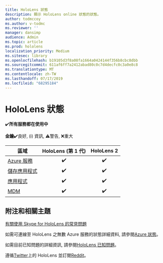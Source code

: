 ```yaml
---
title: HoloLens 狀態
description: 顯示 HoloLens online 狀態的狀態。
author: todmccoy
ms.author: v-todmc
ms.reviewer: ''
manager: dansimp
audience: Admin
ms.topic: article
ms.prod: hololens
localization_priority: Medium
ms.sitesec: library
ms.openlocfilehash: b19105d3f8a08fa1664a0424144f356b8cbc8dbb
ms.sourcegitcommit: 611af6ff7a2412abad80c0c7d4decfc0c3a0e8c8
ms.translationtype: MT
ms.contentlocale: zh-TW
ms.lasthandoff: 07/17/2019
ms.locfileid: "68295184"
---
```

# <a name="hololens-status"></a>HoloLens 狀態

✔️**所有服務都在使用中**

**金鑰**✔️良好, (i) 資訊, ⚠警告, ❌重大 

區域|HoloLens (第 1 代)|HoloLens 2
----|:----:|:----:
[Azure 服務](https://status.azure.com/en-us/status)|✔️|✔️
[儲存應用程式](https://www.microsoft.com/en-us/store/collections/hlgettingstarted/hololens)|✔️|✔️
[應用程式](https://www.microsoft.com/en-us/hololens/apps)|✔️|✔️
[MDM](https://docs.microsoft.com/en-us/hololens/hololens-enroll-mdm)|✔️|✔️



## <a name="notes-and-related-topics"></a>附注和相關主題

[有關使用 Skype for HoloLens 的常見問題](https://support.skype.com/en/faq/FA34641/frequently-asked-questions-about-using-skype-for-hololens)

如需可連線至 HoloLens 之無數 Azure 服務的狀態詳細資料, 請參閱[Azure 狀態](https://azure.microsoft.com/en-us/status/)。

如需目前已知問題的詳細資訊, 請參閱[HoloLens 已知問題](https://docs.microsoft.com/en-us/windows/mixed-reality/hololens-known-issues)。

遵循[Twitter](https://twitter.com/HoloLens)上的 HoloLens 並訂閱[Reddit](https://www.reddit.com/r/HoloLens/)。
